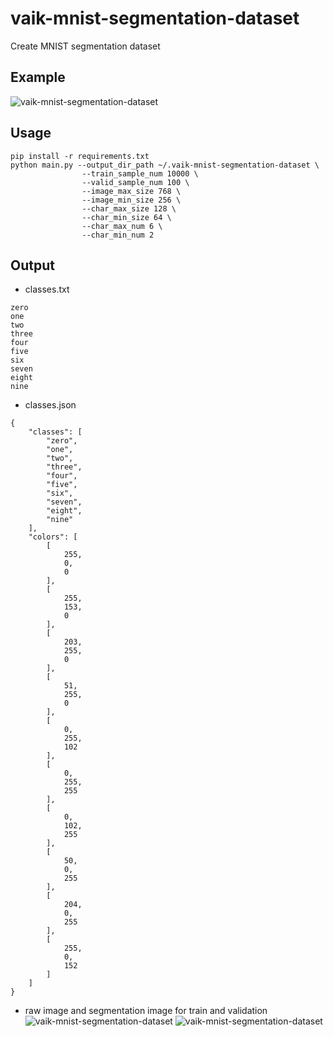 # vaik-mnist-segmentation-dataset

Create MNIST segmentation dataset

## Example

![vaik-mnist-segmentation-dataset](https://user-images.githubusercontent.com/116471878/221352632-56c1c7b7-adf9-476b-a4a1-c7569d6797fd.png)

## Usage

```shell
pip install -r requirements.txt
python main.py --output_dir_path ~/.vaik-mnist-segmentation-dataset \
                --train_sample_num 10000 \
                --valid_sample_num 100 \
                --image_max_size 768 \
                --image_min_size 256 \
                --char_max_size 128 \
                --char_min_size 64 \
                --char_max_num 6 \
                --char_min_num 2
```

## Output
- classes.txt

```text
zero
one
two
three
four
five
six
seven
eight
nine
```

- classes.json

```text
{
    "classes": [
        "zero",
        "one",
        "two",
        "three",
        "four",
        "five",
        "six",
        "seven",
        "eight",
        "nine"
    ],
    "colors": [
        [
            255,
            0,
            0
        ],
        [
            255,
            153,
            0
        ],
        [
            203,
            255,
            0
        ],
        [
            51,
            255,
            0
        ],
        [
            0,
            255,
            102
        ],
        [
            0,
            255,
            255
        ],
        [
            0,
            102,
            255
        ],
        [
            50,
            0,
            255
        ],
        [
            204,
            0,
            255
        ],
        [
            255,
            0,
            152
        ]
    ]
}
```

- raw image and segmentation image for train and validation
![vaik-mnist-segmentation-dataset](https://user-images.githubusercontent.com/116471878/221352907-7551e3b2-9de8-4c10-a39c-f7d3237fbd88.png)
![vaik-mnist-segmentation-dataset](https://user-images.githubusercontent.com/116471878/221352632-56c1c7b7-adf9-476b-a4a1-c7569d6797fd.png)